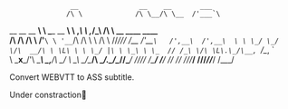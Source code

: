                    __               __    __       ___                              
                  /\ \             /\ \__/\ \__  /'___`\                            
 __  __  __     __\ \ \____  __  __\ \ ,_\ \ ,_\/\_\ /\ \     __      ____    ____  
/\ \/\ \/\ \  /'__`\ \ '__`\/\ \/\ \\ \ \/\ \ \/\/_/// /__  /'__`\   /',__\  /',__\ 
\ \ \_/ \_/ \/\  __/\ \ \L\ \ \ \_/ |\ \ \_\ \ \_  // /_\ \/\ \L\.\_/\__, `\/\__, `\
 \ \___x___/'\ \____\\ \_,__/\ \___/  \ \__\\ \__\/\______/\ \__/.\_\/\____/\/\____/
  \/__//__/   \/____/ \/___/  \/__/    \/__/ \/__/\/_____/  \/__/\/_/\/___/  \/___/ 
                                                                                   
Convert WEBVTT to ASS subtitle.

Under constraction🚧
